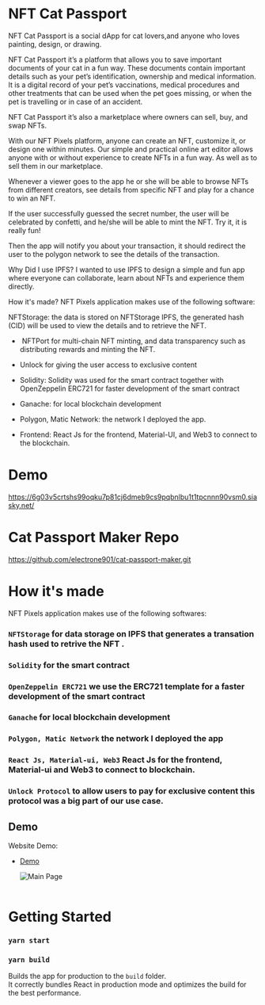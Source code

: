 # NFT Cat Passport


NFT Cat Passport is a social dApp  for  cat lovers,and anyone who loves painting, design, or drawing.

NFT Cat Passport it’s a platform that allows you to save important documents of your cat in a fun way. These documents contain important details such as your pet’s identification, ownership and medical information. It is a digital record of your pet’s vaccinations, medical procedures and other treatments that can be used when the pet goes missing, or when the pet is travelling or in case of an accident.

NFT Cat Passport it’s also a marketplace where owners can sell, buy, and swap NFTs.

With our NFT Pixels platform, anyone can create an NFT, customize it, or design one within minutes. Our simple and practical online art editor allows anyone with or without experience to create NFTs in a fun way. As well as to sell them in our marketplace.

Whenever a viewer goes to the app he or she will be able to browse NFTs from different creators, see details from specific NFT and play for a chance to win an NFT.

If the user successfully guessed the secret number, the user will be celebrated by confetti, and he/she will be able to mint the NFT. Try it, it is really fun!

Then the app will notify you about your transaction, it should redirect the user to the polygon network to see the details of the transaction.

Why Did I use IPFS?
I wanted to use IPFS to design a simple and fun app where everyone can collaborate, learn about NFTs and experience them directly.

How it's made?
NFT Pixels application makes use of the following software:

NFTStorage: the data is stored on NFTStorage IPFS, the generated hash (CID) will be used to view the details and to retrieve the NFT.

- ​​ NFTPort for multi-chain NFT minting, and data transparency such as  distributing rewards and minting the NFT.

-  Unlock for giving the user access to exclusive content


- Solidity: Solidity was used for the smart contract together with OpenZeppelin ERC721 for faster development of the smart contract

- Ganache: for local blockchain development

- Polygon, Matic Network: the network I deployed the app.

- Frontend: React Js for the frontend, Material-UI, and Web3 to connect to the blockchain.

# Demo
 https://6g03v5crtshs99oqku7p81cj6dmeb9cs9pqbnlbu1t1tpcnnn90vsm0.siasky.net/


# Cat Passport Maker Repo
https://github.com/electrone901/cat-passport-maker.git

# How it's made

NFT Pixels application makes use of the following softwares:

### `NFTStorage` for data storage on IPFS that generates a transation hash used to retrive the NFT .

### `Solidity` for the smart contract

### `OpenZeppelin ERC721` we use the ERC721 template for a faster development of the smart contract

### `Ganache` for local blockchain development

### `Polygon, Matic Network` the network I deployed the app

### `React Js, Material-ui, Web3` React Js for the frontend, Material-ui and Web3 to connect to blockchain.

### `Unlock Protocol` to allow users to pay for exclusive content this protocol was a big part of our use case.

## Demo

Website Demo:

- [Demo](https://00012ucolb73g08pag0mikd4ffjusi5a5rlmiasrar4kut09jmtp8hg.siasky.net/pet-details/bafyreiccqxygmb4ozq3eycuwuf7czsodj527xtbg26cbt3xakv7ft3ar2m)

  ![Main Page]() <br> <br>

# Getting Started

### `yarn start`

### `yarn build`

Builds the app for production to the `build` folder.\
It correctly bundles React in production mode and optimizes the build for the best performance.
